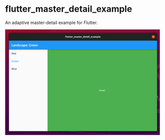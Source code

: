 # flutter_master_detail_example

An adaptive master-detail example for Flutter.

![flutter_master_detail_example](https://raw.githubusercontent.com/jpnurmi/flutter_master_detail_example/main/flutter_master_detail_example.gif "flutter_master_detail_example")
